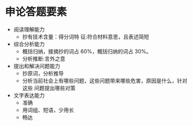 # 申论答题要素

- 阅读理解能力
  - 抄有技术含量：得分词特 征:符合材料意思，且表述简短
- 综合分析能力
  - 概括归纳，接摘抄的词占 60%，概括归纳的词占 30%。
  - 分析推断:言外之意
- 提出和解决问题能力
  - 抄原词，分析推导
  - 分析当前社会上有哪些问题，这些问题带来哪些危害，原因是什么，针对这些 问题提出哪些对策
- 文字表达能力
  - 准确
  - 用词组、短语，少用长
  - 畅达